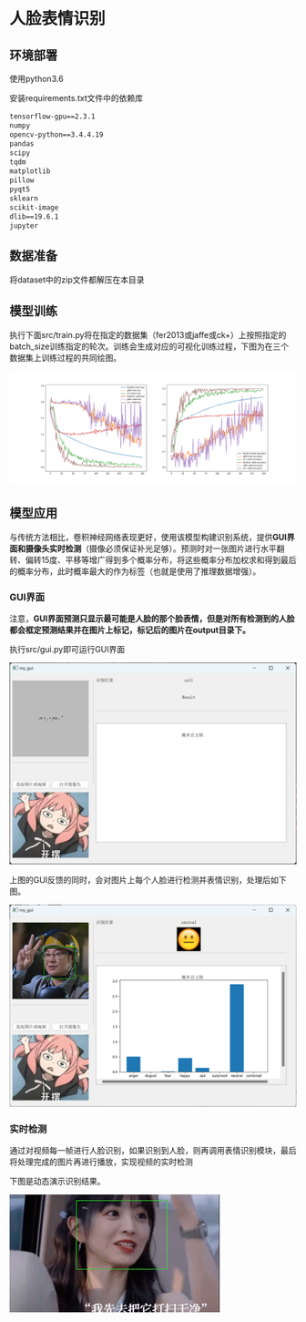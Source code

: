 # 人脸表情识别

## 


## 环境部署
使用python3.6

安装requirements.txt文件中的依赖库

```
tensorflow-gpu==2.3.1
numpy
opencv-python==3.4.4.19
pandas
scipy
tqdm
matplotlib
pillow
pyqt5
sklearn
scikit-image
dlib==19.6.1
jupyter

```




## 数据准备
将dataset中的zip文件都解压在本目录




## 模型训练
执行下面src/train.py将在指定的数据集（fer2013或jaffe或ck+）上按照指定的batch_size训练指定的轮次。训练会生成对应的可视化训练过程，下图为在三个数据集上训练过程的共同绘图。

![](./assets/loss.png)


## 模型应用
与传统方法相比，卷积神经网络表现更好，使用该模型构建识别系统，提供**GUI界面和摄像头实时检测**（摄像必须保证补光足够）。预测时对一张图片进行水平翻转、偏转15度、平移等增广得到多个概率分布，将这些概率分布加权求和得到最后的概率分布，此时概率最大的作为标签（也就是使用了推理数据增强）。

### **GUI界面**

注意，**GUI界面预测只显示最可能是人脸的那个脸表情，但是对所有检测到的人脸都会框定预测结果并在图片上标记，标记后的图片在output目录下。**

执行src/gui.py即可运行GUI界面

![](./assets/g.png)

上图的GUI反馈的同时，会对图片上每个人脸进行检测并表情识别，处理后如下图。

![](./assets/res.png)

### **实时检测**
通过对视频每一帧进行人脸识别，如果识别到人脸，则再调用表情识别模块，最后将处理完成的图片再进行播放，实现视频的实时检测

下图是动态演示识别结果。

![](./assets/demo.gif)

